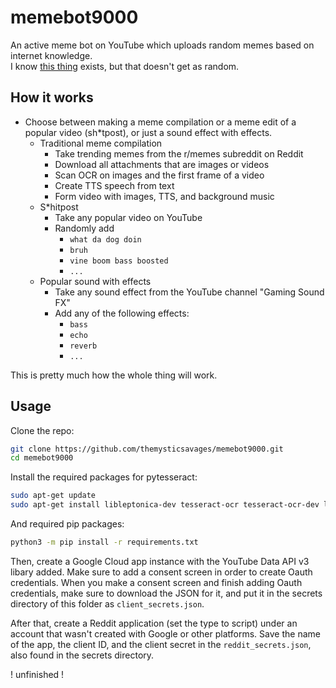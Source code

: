 # memebot9000
An active meme bot on YouTube which uploads random memes based on internet knowledge. <br>
I know [this thing](https://github.com/sakkshm/MemeBot) exists, but that doesn't get as random.

## How it works
- Choose between making a meme compilation or a meme edit of a popular video (sh*tpost), or just a sound effect with effects.
  - Traditional meme compilation
    - Take trending memes from the r/memes subreddit on Reddit
    - Download all attachments that are images or videos
    - Scan OCR on images and the first frame of a video
    - Create TTS speech from text
    - Form video with images, TTS, and background music
  - S*hitpost
    - Take any popular video on YouTube
    - Randomly add
      - `what da dog doin`
      - `bruh`
      - `vine boom bass boosted`
      - `...` 
  - Popular sound with effects
    - Take any sound effect from the YouTube channel "Gaming Sound FX"
    - Add any of the following effects:
      - `bass`
      - `echo`
      - `reverb`
      - `...`  

This is pretty much how the whole thing will work.

## Usage
Clone the repo:
```bash
git clone https://github.com/themysticsavages/memebot9000.git
cd memebot9000
```
Install the required packages for pytesseract:
```bash
sudo apt-get update
sudo apt-get install libleptonica-dev tesseract-ocr tesseract-ocr-dev libtesseract-dev
```
And required pip packages:
```bash
python3 -m pip install -r requirements.txt
```

Then, create a Google Cloud app instance with the YouTube Data API v3 libary added. Make sure to add a consent screen in order to create Oauth credentials. When you make a consent screen and finish adding Oauth credentials, make sure to download the JSON for it, and put it in the secrets directory of this folder as `client_secrets.json`.

After that, create a Reddit application (set the type to script) under an account that wasn't created with Google or other platforms. Save the name of the app, the client ID, and the client secret in the `reddit_secrets.json`, also found in the secrets directory.

! unfinished !
